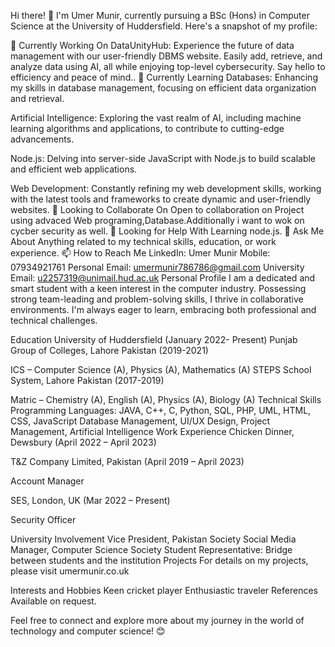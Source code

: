 Hi there! 👋
I'm Umer Munir, currently pursuing a BSc (Hons) in Computer Science at the University of Huddersfield. Here's a snapshot of my profile:

🔭 Currently Working On
DataUnityHub: Experience the future of data management with our user-friendly DBMS website.
Easily add, retrieve, and analyze data using AI, all while enjoying top-level cybersecurity. Say hello to efficiency and peace of mind..
🌱 Currently Learning
Databases: Enhancing my skills in database management, focusing on efficient data organization and retrieval.

Artificial Intelligence: Exploring the vast realm of AI, including machine learning algorithms and applications, to contribute to cutting-edge advancements.

Node.js: Delving into server-side JavaScript with Node.js to build scalable and efficient web applications.

Web Development: Constantly refining my web development skills, working with the latest tools and frameworks to create dynamic and user-friendly websites.
👯 Looking to Collaborate On
Open to collaboration on Project using advaced Web programing,Database.Additionally i want to wok on cycber security as well.
🤔 Looking for Help With
Learning node.js.
💬 Ask Me About
Anything related to my technical skills, education, or work experience.
📫 How to Reach Me
LinkedIn: Umer Munir
Mobile: 07934921761
Personal Email: umermunir786786@gmail.com
University Email: u2257319@unimail.hud.ac.uk
Personal Profile
I am a dedicated and smart student with a keen interest in the computer industry. 
Possessing strong team-leading and problem-solving skills, I thrive in collaborative environments. 
I'm always eager to learn, embracing both professional and technical challenges.

Education
University of Huddersfield (January 2022- Present)
Punjab Group of Colleges, Lahore Pakistan (2019-2021)

ICS – Computer Science (A), Physics (A), Mathematics (A)
STEPS School System, Lahore Pakistan (2017-2019)

Matric – Chemistry (A), English (A), Physics (A), Biology (A)
Technical Skills
Programming Languages: JAVA, C++, C, Python, SQL, PHP, UML, HTML, CSS, JavaScript
Database Management, UI/UX Design, Project Management, Artificial Intelligence
Work Experience
Chicken Dinner, Dewsbury (April 2022 – April 2023)


T&Z Company Limited, Pakistan (April 2019 – April 2023)

Account Manager

SES, London, UK (Mar 2022 – Present)

Security Officer

University Involvement
Vice President, Pakistan Society
Social Media Manager, Computer Science Society
Student Representative: Bridge between students and the institution
Projects
For details on my projects, please visit umermunir.co.uk

Interests and Hobbies
Keen cricket player
Enthusiastic traveler
References
Available on request.

Feel free to connect and explore more about my journey in the world of technology and computer science! 😊
